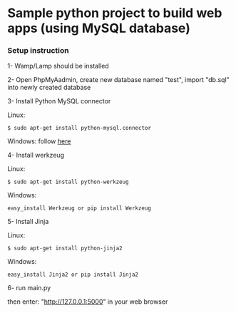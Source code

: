 # Sample python project to build web apps (using MySQL database)

### Setup instruction

1- Wamp/Lamp should be installed 

2- Open PhpMyAadmin, create new database named "test", import "db.sql" into newly created database

3- Install Python MySQL connector

Linux:

    $ sudo apt-get install python-mysql.connector
 
 Windows: follow [here](http://www.mysqltutorial.org/getting-started-mysql-python-connector)

4- Install werkzeug
 
 Linux:

    $ sudo apt-get install python-werkzeug
 
 Windows:
 
    easy_install Werkzeug or pip install Werkzeug
 
5- Install Jinja
 
 Linux:

    $ sudo apt-get install python-jinja2

 Windows:
 
    easy_install Jinja2 or pip install Jinja2

6- run main.py

then enter: "http://127.0.0.1:5000" in your web browser